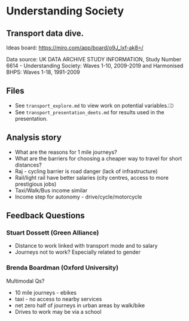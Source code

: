 # Understanding Society

## Transport data dive.

Ideas board: https://miro.com/app/board/o9J_lxf-ak8=/

Data source: UK DATA ARCHIVE STUDY INFORMATION, Study Number 6614 - Understanding Society: Waves 1-10, 2009-2019 and Harmonised BHPS: Waves 1-18, 1991-2009


## Files

* See `transport_explore.md` to view work on potential variables.⎄
* See `transport_presentation_deets.md` for results used in the presentation.


## Analysis story

* What are the reasons for 1 mile journeys?
* What are the barriers for choosing a cheaper way to travel for short distances?
* Raj - cycling barrier is road danger (lack of infrastructure)
* Rail/light rail have better salaries (city centres, access to more prestigious jobs)
* Taxi/Walk/Bus income similar
* Income step for autonomy - drive/cycle/motorcycle


## Feedback Questions

### Stuart Dossett (Green Alliance)

* Distance to work linked with transport mode and to salary
* Journeys not to work? Especially related to gender


### Brenda Boardman (Oxford University)

Multimodal Qs?

* 10 mile journeys - ebikes
* taxi - no access to nearby services
* net zero half of journeys in urban areas by walk/bike
* Drives to work may be via a school
